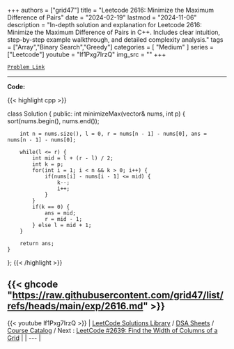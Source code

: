 
+++
authors = ["grid47"]
title = "Leetcode 2616: Minimize the Maximum Difference of Pairs"
date = "2024-02-19"
lastmod = "2024-11-06"
description = "In-depth solution and explanation for Leetcode 2616: Minimize the Maximum Difference of Pairs in C++. Includes clear intuition, step-by-step example walkthrough, and detailed complexity analysis."
tags = ["Array","Binary Search","Greedy"]
categories = [
    "Medium"
]
series = ["Leetcode"]
youtube = "lf1Pxg7IrzQ"
img_src = ""
+++



[`Problem Link`](https://leetcode.com/problems/minimize-the-maximum-difference-of-pairs/description/)

---
**Code:**

{{< highlight cpp >}}

class Solution {
public:
    int minimizeMax(vector<int>& nums, int p) {
        sort(nums.begin(), nums.end());
        
        int n = nums.size(), l = 0, r = nums[n - 1] - nums[0], ans = nums[n - 1] - nums[0];
        
        while(l <= r) {
            int mid = l + (r - l) / 2;
            int k = p;
            for(int i = 1; i < n && k > 0; i++) {
                if(nums[i] - nums[i - 1] <= mid) {
                    k--;
                    i++;
                }
            }
            if(k == 0) {
                ans = mid;
                r = mid - 1;
            } else l = mid + 1;
        }
        
        return ans;
    }
};
{{< /highlight >}}

{{< ghcode "https://raw.githubusercontent.com/grid47/list/refs/heads/main/exp/2616.md" >}}
---
{{< youtube lf1Pxg7IrzQ >}}
| [LeetCode Solutions Library](https://grid47.xyz/leetcode/) / [DSA Sheets](https://grid47.xyz/sheets/) / [Course Catalog](https://grid47.xyz/courses/) / Next : [LeetCode #2639: Find the Width of Columns of a Grid](https://grid47.xyz/leetcode/solution-2639-find-the-width-of-columns-of-a-grid/) |
| --- |
